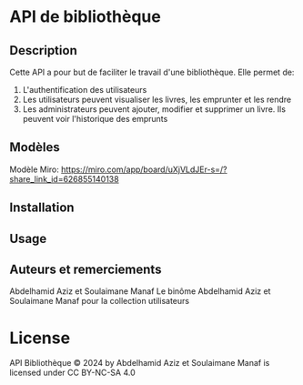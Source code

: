 # API de bibliothèque

## Description
Cette API a pour but de faciliter le travail d'une bibliothèque. Elle permet de:
1. L'authentification des utilisateurs
2. Les utilisateurs peuvent visualiser les livres, les emprunter et les rendre
3. Les administrateurs peuvent ajouter, modifier et supprimer un livre. Ils peuvent voir l'historique des emprunts
## Modèles
Modèle Miro: https://miro.com/app/board/uXjVLdJEr-s=/?share_link_id=626855140138
## Installation

## Usage

## Auteurs et remerciements
Abdelhamid Aziz et Soulaimane Manaf
Le binôme Abdelhamid Aziz et Soulaimane Manaf pour la collection utilisateurs
# License
 API Bibliothèque © 2024 by Abdelhamid Aziz et Soulaimane Manaf is licensed under CC BY-NC-SA 4.0 